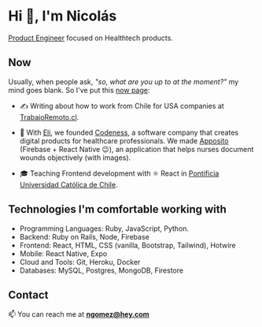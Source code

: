 # Hi 👋, I'm Nicolás

[Product Engineer](https://blog.pragmaticengineer.com/the-product-minded-engineer/) focused on Healthtech products.

## Now

Usually, when people ask, _"so, what are you up to at the moment?"_ my mind goes blank. So I've put this [now page](https://nownownow.com/about):

- ✍️ Writing about how to work from Chile for USA companies at [TrabajoRemoto.cl](https://trabajoremoto.cl).

- 🦕 With [Eli](https://github.com/EliAndrea), we founded [Codeness](https://github.com/codeness-io), a software company that creates digital products for healthcare professionals. We made [Apposito](https://apposito.codeness.io) (Firebase + React Native 😉), an application that helps nurses document wounds objectively (with images).

- 🎓 Teaching Frontend development with ⚛️ React in [Pontificia Universidad Católica de Chile](https://www.uc.cl/).

## Technologies I'm comfortable working with

- Programming Languages: Ruby, JavaScript, Python.
- Backend: Ruby on Rails, Node, Firebase
- Frontend: React, HTML, CSS (vanilla, Bootstrap, Tailwind), Hotwire
- Mobile: React Native, Expo
- Cloud and Tools: Git, Heroku, Docker
- Databases: MySQL, Postgres, MongoDB, Firestore

## Contact

📫 You can reach me at **ngomez@hey.com**

